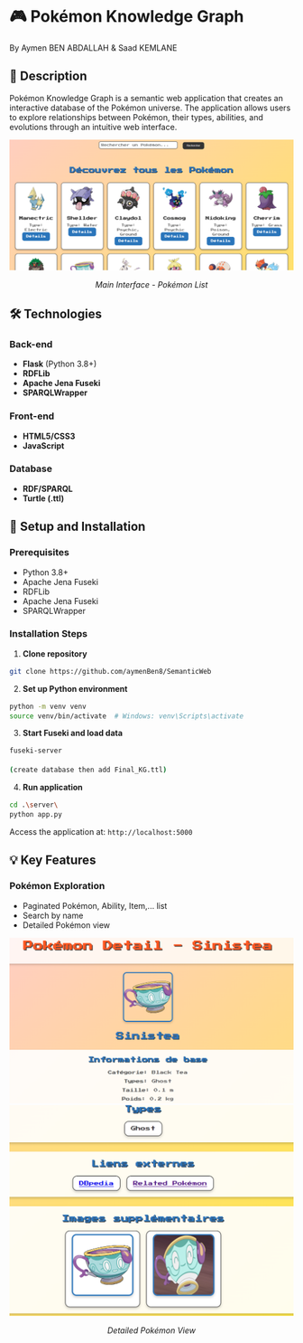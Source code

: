 # 🎮 Pokémon Knowledge Graph
By Aymen BEN ABDALLAH & Saad KEMLANE

## 📝 Description

Pokémon Knowledge Graph is a semantic web application that creates an interactive database of the Pokémon universe. The application allows users to explore relationships between Pokémon, their types, abilities, and evolutions through an intuitive web interface.

<div align="center">
  <img src="server\static\images\liste_pokemon.png" alt="Pokemon List Interface">
  <p><em>Main Interface - Pokémon List</em></p>
</div>

## 🛠️ Technologies

### Back-end
- **Flask** (Python 3.8+)
- **RDFLib**
- **Apache Jena Fuseki**
- **SPARQLWrapper**

### Front-end
- **HTML5/CSS3**
- **JavaScript**

### Database
- **RDF/SPARQL**
- **Turtle (.ttl)**



## 🚀 Setup and Installation

### Prerequisites
- Python 3.8+
- Apache Jena Fuseki
- RDFLib
- Apache Jena Fuseki
- SPARQLWrapper
### Installation Steps

1. **Clone repository**
```bash
git clone https://github.com/aymenBen8/SemanticWeb
```

2. **Set up Python environment**
```bash
python -m venv venv
source venv/bin/activate  # Windows: venv\Scripts\activate
```

3. **Start Fuseki and load data**
```bash
fuseki-server

(create database then add Final_KG.ttl)
```

4. **Run application**
```bash
cd .\server\
python app.py
```

Access the application at: `http://localhost:5000`

## 💡 Key Features

### Pokémon Exploration
- Paginated Pokémon, Ability, Item,... list
- Search by name
- Detailed Pokémon view

<div align="center">
  <img src="server\static\images\detail_pokemon1.png" alt="Pokemon Details">
  <img src="server\static\images\detail_pokemon2.png" alt="Pokemon Details">
  <p><em>Detailed Pokémon View</em></p>
</div>






